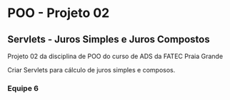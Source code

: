 # POO - Projeto 02
## Servlets - Juros Simples e Juros Compostos
Projeto 02 da disciplina de POO do curso de ADS da FATEC Praia Grande

Criar Servlets para cálculo de juros simples e composos.

### Equipe 6

